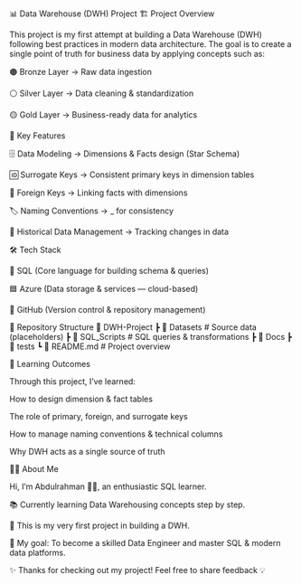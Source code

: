 📊 Data Warehouse (DWH) Project
🏗️ Project Overview

This project is my first attempt at building a Data Warehouse (DWH) following best practices in modern data architecture.
The goal is to create a single point of truth for business data by applying concepts such as:

🟤 Bronze Layer → Raw data ingestion

⚪ Silver Layer → Data cleaning & standardization

🟡 Gold Layer → Business-ready data for analytics

🔑 Key Features

🗄️ Data Modeling → Dimensions & Facts design (Star Schema)

🆔 Surrogate Keys → Consistent primary keys in dimension tables

🔗 Foreign Keys → Linking facts with dimensions

🏷️ Naming Conventions → <SourceSystem>_<Entity> for consistency

💾 Historical Data Management → Tracking changes in data

🛠️ Tech Stack

🐘 SQL (Core language for building schema & queries)

🟦 Azure (Data storage & services — cloud-based)

🐙 GitHub (Version control & repository management)

📂 Repository Structure
📁 DWH-Project
 ┣ 📂 Datasets        # Source data (placeholders)
 ┣ 📂 SQL_Scripts     # SQL queries & transformations
 ┣ 📂 Docs 
 ┣ 📂 tests 
 ┗ 📄 README.md       # Project overview

🎯 Learning Outcomes

Through this project, I’ve learned:

How to design dimension & fact tables

The role of primary, foreign, and surrogate keys

How to manage naming conventions & technical columns

Why DWH acts as a single source of truth

👨‍💻 About Me

Hi, I’m Abdulrahman 🙋‍♂️, an enthusiastic SQL learner.

📚 Currently learning Data Warehousing concepts step by step.

🏁 This is my very first project in building a DWH.

🚀 My goal: To become a skilled Data Engineer and master SQL & modern data platforms.

✨ Thanks for checking out my project!
Feel free to share feedback 💡
